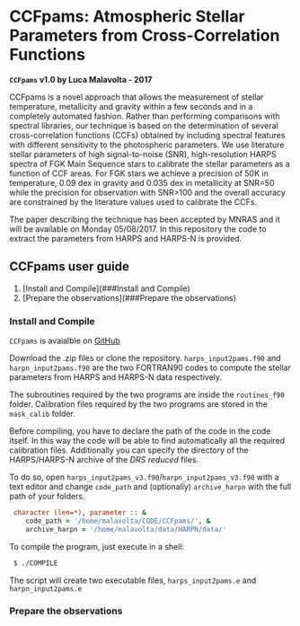 # CCFpams: Atmospheric Stellar Parameters from Cross-Correlation Functions

**`CCFpams` v1.0 by Luca Malavolta - 2017**    

CCFpams is a novel approach that allows the measurement of stellar temperature,
metallicity and gravity within a few seconds and in a completely automated fashion. Rather than performing comparisons with spectral libraries, our technique is based on the determination of several cross-correlation functions (CCFs) obtained by including spectral features with different sensitivity to the photospheric parameters. We use literature stellar parameters of high signal-to-noise (SNR), high-resolution HARPS spectra of FGK Main Sequence stars to calibrate the stellar parameters as a function of CCF areas.  For FGK
stars we achieve a precision of 50K in temperature, 0.09 dex in gravity and 0.035 dex in metallicity at SNR=50 while the precision for observation with SNR>100 and the overall accuracy are constrained by the literature values used to calibrate the CCFs.

The paper describing the technique has been accepted by MNRAS and it will be available on Monday 05/08/2017. In this repository the code to extract the parameters from HARPS and HARPS-N is provided.

## CCFpams user guide

1. [Install and Compile](###Install and Compile)
2. [Prepare the observations](###Prepare the observations)

### Install and Compile

 `CCFpams` is avaialble on [GitHub](https://github.com/LucaMalavolta/CCFpams/ "CCFpams repository")

 Download the .zip files or clone the repository. `harps_input2pams.f90` and `harpn_input2pams.f90` are the two FORTRAN90 codes to compute the stellar parameters from HARPS and HARPS-N data respectively.

 The subroutines required by the two programs are inside the `routines_f90` folder. Calibration files required by the two programs are stored in the `mask_calib` folder.

 Before compiling, you have to declare the path of the code in the code itself. In this way the code will be able to find automatically all the required calibration files. Additionally you can specify the directory of the HARPS/HARPS-N archive of the _DRS reduced_ files.

 To do so, open `harps_input2pams_v3.f90`/`harpn_input2pams_v3.f90` with a text editor and change `code_path` and (optionally) `archive_harpn` with the full path of your folders.

 ```fortran
  character (len=*), parameter :: &
     code_path = '/home/malavolta/CODE/CCFpams/', &
     archive_harpn = '/home/malavolta/data/HARPN/data/'
  ```

To compile the program, just execute in a shell:

 ```sh
  $ ./COMPILE
 ```
 The script will create two executable files, `harps_input2pams.e` and `harpn_input2pams.e`


### Prepare the observations
